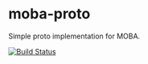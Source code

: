 # moba-proto
Simple proto implementation for MOBA.

[![Build Status][travis-image]][travis-url]


[travis-image]: https://img.shields.io/travis/devfans/mobo-proto/master.svg
[travis-url]: https://travis-ci.org/devfans/mobo-proto

